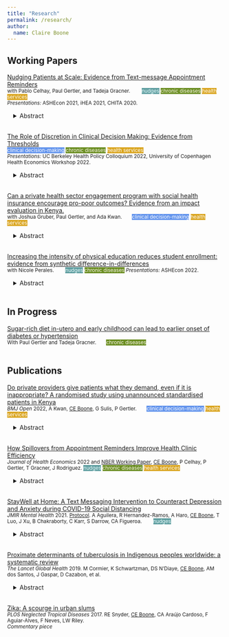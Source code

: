 ```yaml
---
title: "Research"
permalink: /research/
author:
  name: Claire Boone
---
```

<meta name="description" content="Overview of Claire Boone's research.">

## Working Papers  
<u>Nudging Patients at Scale: Evidence from Text-message Appointment Reminders</u> <br/>
<small> with Pablo Celhay, Paul Gertler, and Tadeja Gracner.   <span style="background-color:cadetblue; color:Azure">nudges</span>
 <span style="background-color:olivedrab; color:floralwhite">chronic diseases</span>
 <span style="background-color:goldenrod; color:white">health services</span><br>
*Presentations:* ASHEcon 2021, iHEA 2021, CHITA 2020. </small> 
<div style="margin-left: 1em;">
<details>
<summary>Abstract</summary>
<small>
<p>We study how reminding high-risk patients of their upcoming preventative, primary care appointments impacts health behaviors. We use a natural experiment in Chile, where text-message appointment reminders were scaled up nation-wide over three years at public, primary care clinics. Our data come from national medical, medication, hospitalization, and mortality records and include over 300,000 patients, all recently diagnosed with type 2 diabetes and/or hypertension. We find that nudging patients to attend their preventative care appointments increases visits by 5 to 7%, results that are about half as large as published smaller-scale or efficacy trials. Our results increase to 9 to 11% after taking clinic-level compliance into account, where on average 53% of eligible patients were sent text-message reminders. This increase in primary care utilization translates into an 11% increase in health screening. Reminders also lead to a 42% improvement in anti-hypertensive medication adherence, which is largely attributed to patients having any active prescription. Last, SMS reminders lead to a 17% increase in cardiovascular hospitalizations coupled with a reduction in in-hospital mortality, suggesting an increase in referrals through primary care or timely care-seeking behavior of emergency and specialized health services. Our findings are particularly important for settings with a gate-keeping healthcare model, which is common in OECD countries. In this type of system, patients must first visit their primary care provider before being approved for tests, prescribed medication, or referred to speciality and hospital care. This paper shows that through intervening at the first step in the cascade of care, even a light touch intervention such as text-message reminders can have large and meaningful downstream impacts.</p>  
</small>
</details> 
</div> 
<br/>

<u>The Role of Discretion in Clinical Decision Making: Evidence from Thresholds</u> <br/> 
<small> <span style="background-color:cornflowerblue; color:white">clinical decision-making</span>
<span style="background-color:olivedrab; color:floralwhite">chronic diseases</span>
 <span style="background-color:goldenrod; color:white">health services</span><br>
*Presentations:* UC Berkeley Health Policy Colloquium 2022, University of Copenhagen Health Economics Workshop 2022.  </small> 
<div style="margin-left: 1em;">
<details>
<summary>Abstract</summary>
<small>
<p>When a decision maker has discretion, such as a worker reporting their taxable income, threshold-based rules or policies can distort behavior. This has not been studied in the context of medicine where thresholds guide many important diagnosis and treatment decisions. I study the decision to diagnose and treat hypertension, defined as blood pressure of at least 140/90 mmHg. Hypertension is the single most important risk factor for cardiovascular disease, but diagnosis can be challenging because blood pressure is a noisy measure of risk and often overstated in clinic. Using bunching estimation and electronic health records from over 600,000 patients in Chile I find that providers round the blood pressure of up to 62% of patients who test near the threshold, using their discretion to turn a positive test for hypertension into a negative. This behavioral response leads to a more accurate classification of patients in terms of their cardiovascular risk, as measured by future hospitalizations. I find that discretionary decisions are consistent with heuristic thinking: among patients with identical test results, those with characteristics representative of high cardiovascular risk are less likely to be sorted below the diagnostic threshold. These results suggest that in the case of limited information, heuristic thinking and discretionary diagnosis can lead to more accurate decisions and to better patient outcomes, underscoring the importance of clinical skill in achieving an efficient and equitable allocation of health care.</p>  
</small>
</details> 
</div> 
<br/>


<u>Can a private health sector engagement program with social health insurance encourage pro-poor outcomes? Evidence from an impact evaluation in Kenya.</u> <br/>
<small> with Joshua Gruber, Paul Gertler, and Ada Kwan.  <span style="background-color:cornflowerblue; color:white">clinical decision-making</span> <span style="background-color:goldenrod; color:white">health services</span> </small>
<div style="margin-left: 1em;">
<details>
<summary>Abstract</summary>
<small>
<p>Private health sector engagement has been suggested as a health reform component to reduce healthcare inequities in Sub-Saharan Africa, where populations with the most need seek the least care. We study the simultaneous supply- and demand-side effects of African Health Markets for Equity (AHME), a management intervention that aimed to improve the quality and accessibility of private-sector clinics in Kenya. AHME focused on access to public health insurance, where the government is the payer, as a mechanism to increase use of affordable, high-quality private care for poor individuals. The program was successful in increasing the share of clinics accepting national insurance, the share of households enrolled in national health insurance, and in turn the share of clinics' clients from lower wealth quintiles. Efforts to reduce the cost of care must also ensure that the quality of care is maintained. We conducted standardized patient (SP) experiments to measure the effects of not being able to afford full services on quality of care. SPs presented as poor by telling the provider they could only afford KSH 300 in fees. We find that when faced with a client with a budget constraint, providers reduced the quantity of both necessary and unnecessary care, resulting in lower quality of care for 'poor' clients. While public insurance is a promising mechanism to connect low-income households to private care, more work must be done to ensure clients of all wealth levels receive high quality care.</p>
</small>
</details> 
</div> 
<br/>


<u>Increasing the intensity of physical education reduces student enrollment: evidence from synthetic difference-in-differences</u> <br/>
<small> with Nicole Perales.   <span style="background-color:cadetblue; color:Azure">nudges</span>
 <span style="background-color:olivedrab; color:floralwhite">chronic diseases</span>
*Presentations:* ASHEcon 2022. </small> 
<div style="margin-left: 1em;">
<details>
<summary>Abstract</summary>
<small>
<p>Physical education mandates have been used to promote physical activity in the United States, where one in five adolescents are obese. However, previous research demonstrates mixed results in the effect of physical education on student health. We study the effects of two states' physical education policies that each increased the portion of high school physical education time devoted to moderate-to-vigorous physical activity from zero to 50\%. Using a synthetic difference-in-differences design and 17 years of Youth Risk Behavior Surveillance System national surveys, we find the policy has no effect on high school students' physical activity or body mass index on average, and led to a reduction of enrollment in physical education class. This reduction is larger in Idaho, which has no physical education requirement in high school, than in Texas where at least one unit is required. Non-white students, females, and students who watched television on weekdays were most likely to dis-enrol, suggesting that those who stood to gain the most from policy benefited the least by selecting selecting out of physical education once it became more physically demanding. We conclude that school-based physical education policies targeting the intensive margin risk unintended consequences on the extensive margin when physical education enrollment is voluntary.</p>
</small>
</details> 
</div> 
<br/>


## In Progress
<u>Sugar-rich diet in-utero and early childhood can lead to earlier onset of diabetes or hypertension </u> <br/>
<small> With Paul Gertler and Tadeja Gracner.  <span style="background-color:olivedrab; color:floralwhite">chronic diseases </span> </small> <br/> 
<br/>  
  
 
## Publications
[Do private providers give patients what they demand, even if it is inappropriate? A randomised study using unannounced standardised patients
in Kenya](https://claireboone.github.io/files/Kwan_etal_Demanding_BMJ2022.pdf) <br/>
<small>*BMJ Open* 2022, A Kwan, <u>CE Boone</u>, G Sulis, P Gertler.  <span style="background-color:cornflowerblue; color:white">clinical decision-making</span>
<span style="background-color:goldenrod; color:white">health services</span><br/></small>
<div style="margin-left: 1em;">
<details>
<summary>Abstract</summary>
<small>
<p> We use standardized patients to study the effects of a patient demanding one of two possible inappropriate medicines, as examples of trade-offs providers might make between risks, profits, and patient satisfaction. At private clinics in Kenya, demanding a deworming medicine significantly increased its rate of dispensing to 35% (95% CI: 25-44) compared to 3% (95% CI: 0-7) without demanding. Demanding an antibiotic did not change its probability of dispensing. These results show private providers appear to account for both business-driven benefits and individual health impacts when making prescribing decisions.</p> 
</small>  
</details>
</div>   
<br/>  



[How Spillovers from Appointment Reminders Improve Health Clinic Efficiency](https://claireboone.github.io/files/Boone_etal.SMS_JHE2022.pdf) <br/>
<small>*Journal of Health Economics* 2022 and [NBER Working Paper](https://claireboone.github.io/files/Boone_Spillovers_NBER_2020.pdf), <u>CE Boone</u>, P Celhay, P Gertler, T Gracner, J Rodriguez.
 <span style="background-color:cadetblue; color:Azure">nudges</span>
 <span style="background-color:olivedrab; color:floralwhite">chronic diseases</span>
 <span style="background-color:goldenrod; color:white">health services</span>
</small>  
<div style="margin-left: 1em;">
<details>
<summary>Abstract</summary>
<small> 
<p>Missed clinic appointments or no-shows burden health care systems through inefficient use of staff time and resources. Scheduling software combined with automatically sent appointment reminders shows promise to improve clinics’ management through timely cancellations and re-scheduling, but at-scale evidence is missing. We study a nationwide text message appointment reminder program in Chile implemented at primary care clinics for patients with chronic disease. Using longitudinal clinic-level data, we find that the program did not change the number of visits by chronic patients eligible to receive the reminder, but visits from other patients ineligible to receive reminders increased by 5.0% in the first year and 7.4% in the second. Clinics treating more chronic patients and those with a relatively younger patient population benefited more from the program. Scheduling systems combined with automatic appointment reminders were effective in increasing clinics’ ability to care for more patients, likely due to timely cancellations and re-scheduling.</p>  
</small>
</details>  
</div>  
<br/> 


[StayWell at Home: A Text Messaging Intervention to Counteract Depression and Anxiety during COVID-19 Social Distancing](https://claireboone.github.io/files/CBoone_StayWell_JMIR2021.pdf)<br/> 
<small>*JMIR Mental Health* 2021. [Protocol](https://www.researchprotocols.org/2021/1/e23592). A Aguilera,  R Hernandez-Ramos,  A Haro,  <u>CE Boone</u>,  T Luo,  J Xu,  B Chakraborty,  C Karr,  S Darrow,  CA Figueroa.   <span style="background-color:cadetblue; color:Azure">nudges</span> </small><br/> 
<div style="margin-left: 1em;">
<details>
<summary>Abstract</summary>
<small>
<p><u>Background:</u> Social distancing and stay-at-home orders are critical interventions to slow down person-to-person transmission of COVID-19. While these societal changes help to contain the pandemic, they also have unintended negative consequences, including anxiety and depression. We developed StayWell, a daily skills-based SMS text messaging program, to mitigate COVID-19 related depression and anxiety symptoms among people who speak English and Spanish in the United States.<br> 
<br> 
<u>Objective:</u> This paper describes the changes in the anxiety and depression levels of participants in the StayWell program after 60 days of exposure to skills-based SMS text messages.<br> 
<br> 
<u>Methods:</u> We used self-administered, empirically supported web-based questionnaires to assess the demographic and clinical characteristics of StayWell participants. Anxiety and depression were measured using the 2-item Generalized Anxiety Disorder (GAD-2) scale and the 8-item Patient Health Quesstionanire-8 (PHQ-8) scale at baseline and 60-day timepoints. We used paired t-tests to detect the change in PHQ-8 and GAD-2 scores from baseline to follow-up measured 60 days later.<br> 
<br> 
<u>Results:</u> The analytic sample includes 193 participants who completed both the baseline and 60-day exit questionnaires. At the 60-day time point, there were statistically significant reductions in both PHQ-8 and GAD-2 scores from baseline. We found an average reduction of -1.72 (95% CI: -2.35, -1.09) in PHQ-8 scores and -0.48 (95% CI: -0.71, -0.25) in GAD-2 scores. This translated to an 18.5% and 17.2% reduction in mean PHQ-8 scores and GAD-2, respectively.<br> 
<br> 
<u>Conclusions:</u> StayWell is a low-intensity, cost-effective, and accessible population-level mental health intervention. Participation in StayWell focused on COVID-19 mental health coping skills and was related to improved depression and anxiety symptoms. In addition to improvements in outcomes, we found high levels of engagement during the 60-day intervention period. Text messaging interventions could serve as an important public health tool for disseminating strategies to manage mental health. Clinical Trial: ClinicalTrials.gov Identifier: NCT04473599  </p>  
</small>  
</details>
</div>   
<br/>  

[Proximate determinants of tuberculosis in Indigenous peoples worldwide: a systematic review](https://claireboone.github.io/files/CBoone_Tuberculosis_LancetGlobalHealth2019.pdf)<br>
<small>*The Lancet Global Health* 2019. M Cormier, K Schwartzman, DS N’Diaye, <u>CE Boone</u>, AM dos Santos, J Gaspar, D Cazabon, et al. 
</small><br/> 
<div style="margin-left: 1em;">
<details>
<summary>Abstract</summary>
<small>
<p><u>Background:</u> Indigenous peoples worldwide carry a disproportionate tuberculosis burden. There is an increasing awareness of the effect of social determinants and proximate determinants such as alcohol use, overcrowding, type 1 and type 2 diabetes, substance misuse, HIV, food insecurity and malnutrition, and smoking on the burden of tuberculosis. We aimed to understand the potential contribution of such determinants to tuberculosis in Indigenous peoples and to document steps taken to address them. <br> 
<br> 
<u>Methods:</u> We did a systematic review using seven databases (MEDLINE, Embase, CINAHL, Global Health, BIOSIS Previews, Web of Science, and the Cochrane Library). We identified English language articles published from Jan 1, 1980, to Dec 20, 2017, reporting the prevalence of proximate determinants of tuberculosis and preventive programmes targeting these determinants in Indigenous communities worldwide. We included any randomised controlled trials, controlled studies, cohort studies, cross-sectional studies, case reports, and qualitative research. Exclusion criteria were articles in languages other than English, full text not available, population was not Indigenous, focused exclusively on children or older people, and studies that focused on pharmacological interventions.<br> 
<br> 
<u>Findings:</u> Of 34 255 articles identified, 475 were eligible for inclusion. Most studies confirmed a higher prevalence of proximate determinants in Indigenous communities than in the general population. Diabetes was more frequent in Indigenous communities within high-income countries versus in low-income countries. The prevalence of alcohol use was generally similar to that among non-Indigenous groups, although patterns of drinking often differed. Smoking prevalence and smokeless tobacco consumption were commonly higher in Indigenous groups than in non-Indigenous groups. Food insecurity was highly prevalent in most Indigenous communities evaluated. Substance use was more frequent in Indigenous inhabitants of high-income countries than of low-income countries, with wide variation across Indigenous communities. The literature pertaining to HIV, crowding, and housing conditions among Indigenous peoples was too scant to draw firm conclusions. Preventive programmes that are culturally appropriate targeting these determinants appear feasible, although their effectiveness is largely unproven.<br> 
<br> 
<u>Interpretation:</u> Indigenous peoples were generally reported to have a higher prevalence of several proximate determinants of tuberculosis than non-Indigenous peoples, with wide variation across Indigenous communities. These findings emphasise the need for community-led, culturally appropriate strategies to address smoking, food insecurity, and diabetes in Indigenous populations as important public health goals in their own right, and also to reduce the burden of tuberculosis.<br> 
<br> 
<u>Funding:</u> Canadian Institutes of Health Research. </p>  
</small>  
</details>
</div>   
<br/>  

[Zika: A scourge in urban slums](https://claireboone.github.io/files/CBoone_Zika_PLOSNTD2017.pdf)<br>
<small>*PLOS Neglected Tropical Diseases* 2017. RE Snyder, <u>CE Boone</u>, CA Araújo Cardoso, F Aguiar-Alves, F Neves, LW Riley.
<br> 
*Commentary piece*
</small> 

 
